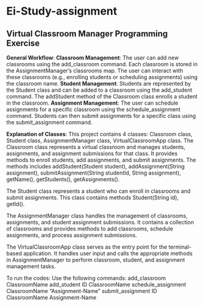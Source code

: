 # Ei-Study-assignment
## Virtual Classroom Manager Programming Exercise

**General Workflow**:
**Classroom Management**: The user can add new classrooms using the add_classroom command. Each classroom is stored in the AssignmentManager’s classrooms map. The user can interact with these classrooms (e.g., enrolling students or scheduling assignments) using the classroom name.
**Student Management**: Students are represented by the Student class and can be added to a classroom using the add_student command. The addStudent method of the Classroom class enrolls a student in the classroom.
**Assignment Management**: The user can schedule assignments for a specific classroom using the schedule_assignment command. Students can then submit assignments for a specific class using the submit_assignment command.

**Explanation of Classes**:
This project contains 4 classes: Classroom class, Student class, AssignmentManager class, VirtualClassroomApp class.
The Classroom class represents a virtual classroom and manages students, assignments, and assignment submissions for that class. 
It provides methods to enroll students, add assignments, and submit assignments. The methods includes addStudent(Student student), addAssignment(String assignment), submitAssignment(String studentId, String assignment), getName(), getStudents(), getAssignments().

The Student class represents a student who can enroll in classrooms and submit assignments. This class contains methods Student(String id), getId().

The AssignmentManager class handles the management of classrooms, assignments, and student assignment submissions. It contains a collection of classrooms and provides methods to add classrooms, schedule assignments, and process assignment submissions.

The VirtualClassroomApp class serves as the entry point for the terminal-based application. It handles user input and calls the appropriate methods in AssignmentManager to perform classroom, student, and assignment management tasks.


To run the codes:
Use the following commands:
add_classroom ClassroomName
add_student ID ClassroomName
schedule_assignment ClassroomName “Assignment-Name”
submit_assignment ID ClassroomName Assignment-Name
